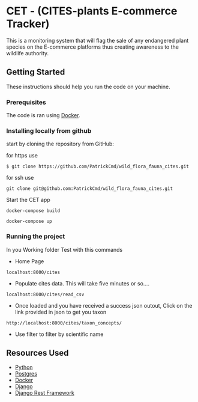 # CET - (CITES-plants E-commerce Tracker)

This is a monitoring system that will flag the sale of any endangered plant species on the E-commerce platforms thus creating awareness to the wildlife authority.

## Getting Started
These instructions should help you run the code on your machine.

### Prerequisites
The code is ran using [Docker](https://www.docker.com/).

### Installing locally from github

start by cloning the repository from GitHub:

for https use
```
$ git clone https://github.com/PatrickCmd/wild_flora_fauna_cites.git
```

for ssh use 
```
git clone git@github.com:PatrickCmd/wild_flora_fauna_cites.git
```

Start the CET app
```
docker-compose build

docker-compose up
```

### Running the project

In you Working folder Test with this commands 

- Home Page

```
localhost:8000/cites
```

- Populate cites data. This will take five minutes or so....

```
localhost:8000/cites/read_csv
```

- Once loaded and you have received a success json outout, Click on the link provided in json to get you taxon

```
http://localhost:8000/cites/taxon_concepts/
```

- Use filter to filter by scientific name

## Resources Used
- [Python](https://www.python.org/)
- [Postgres](https://www.postgresql.org/)
- [Docker](https://www.docker.com/)
- [Django](https://www.djangoproject.com/)
- [Django Rest Framework](https://www.django-rest-framework.org/)
